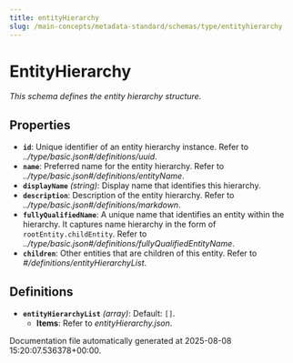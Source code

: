 ```yaml
---
title: entityHierarchy
slug: /main-concepts/metadata-standard/schemas/type/entityhierarchy
---
```


# EntityHierarchy

*This schema defines the entity hierarchy structure.*

## Properties

- **`id`**: Unique identifier of an entity hierarchy instance. Refer to *../type/basic.json#/definitions/uuid*.
- **`name`**: Preferred name for the entity hierarchy. Refer to *../type/basic.json#/definitions/entityName*.
- **`displayName`** *(string)*: Display name that identifies this hierarchy.
- **`description`**: Description of the entity hierarchy. Refer to *../type/basic.json#/definitions/markdown*.
- **`fullyQualifiedName`**: A unique name that identifies an entity within the hierarchy. It captures name hierarchy in the form of `rootEntity.childEntity`. Refer to *../type/basic.json#/definitions/fullyQualifiedEntityName*.
- **`children`**: Other entities that are children of this entity. Refer to *#/definitions/entityHierarchyList*.
## Definitions

- **`entityHierarchyList`** *(array)*: Default: `[]`.
  - **Items**: Refer to *entityHierarchy.json*.


Documentation file automatically generated at 2025-08-08 15:20:07.536378+00:00.
